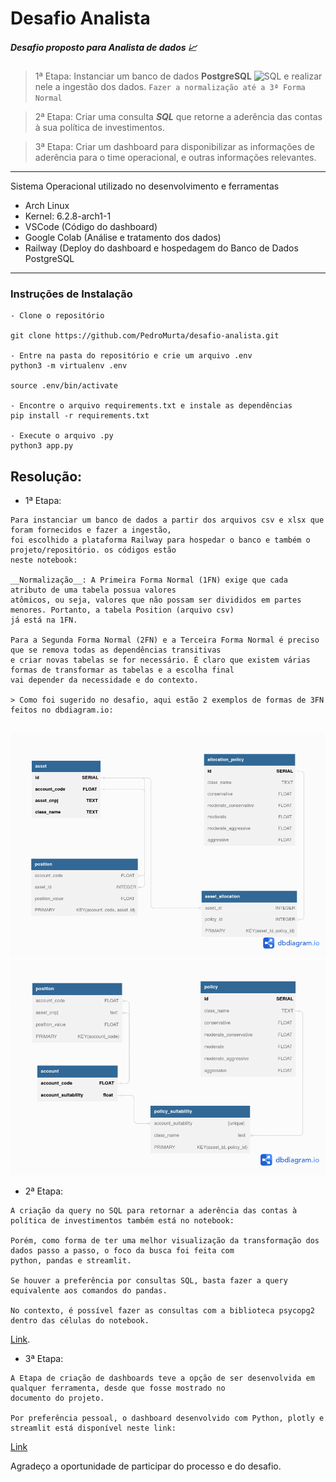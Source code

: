 # Desafio Analista

##### Desafio proposto para Analista de dados 📈

> 1ª Etapa: Instanciar um banco de dados __PostgreSQL__  <img alt="SQL" width="26px" src="https://cdn.jsdelivr.net/npm/simple-icons@3.4.0/icons/postgresql.svg" /> e realizar nele a ingestão dos dados. `Fazer a normalização até a 3ª Forma Normal`
  
> 2ª Etapa: Criar uma consulta __*SQL*__ que retorne a aderência das contas à sua política de investimentos.


> 3ª Etapa: Criar um dashboard para disponibilizar as informações de aderência para o time operacional, e outras informações relevantes.


-----------------------------------------------------------

Sistema Operacional utilizado no desenvolvimento e ferramentas
- Arch Linux 
- Kernel: 6.2.8-arch1-1
- VSCode (Código do dashboard)
- Google Colab (Análise e tratamento dos dados)
- Railway (Deploy do dashboard e hospedagem do Banco de Dados PostgreSQL


------------------------

### Instruções de Instalação

```
- Clone o repositório 

git clone https://github.com/PedroMurta/desafio-analista.git

- Entre na pasta do repositório e crie um arquivo .env
python3 -m virtualenv .env

source .env/bin/activate

- Encontre o arquivo requirements.txt e instale as dependências
pip install -r requirements.txt 

- Execute o arquivo .py
python3 app.py

```



## Resolução: 


- 1ª Etapa:

```
Para instanciar um banco de dados a partir dos arquivos csv e xlsx que foram fornecidos e fazer a ingestão,
foi escolhido a plataforma Railway para hospedar o banco e também o projeto/repositório. os códigos estão 
neste notebook: 

__Normalização__: A Primeira Forma Normal (1FN) exige que cada atributo de uma tabela possua valores 
atômicos, ou seja, valores que não possam ser divididos em partes menores. Portanto, a tabela Position (arquivo csv)
já está na 1FN. 

Para a Segunda Forma Normal (2FN) e a Terceira Forma Normal é preciso que se remova todas as dependências transitivas
e criar novas tabelas se for necessário. É claro que existem várias formas de transformar as tabelas e a escolha final 
vai depender da necessidade e do contexto. 

> Como foi sugerido no desafio, aqui estão 2 exemplos de formas de 3FN feitos no dbdiagram.io:


```
![alt text](https://github.com/PedroMurta/desafio-analista/blob/main/normalizacao1.png?raw=true)
![alt text](https://github.com/PedroMurta/desafio-analista/blob/main/normalizacao2.png?raw=true)

- 2ª Etapa:
```
A criação da query no SQL para retornar a aderência das contas à política de investimentos também está no notebook: 

Porém, como forma de ter uma melhor visualização da transformação dos dados passo a passo, o foco da busca foi feita com 
python, pandas e streamlit. 

Se houver a preferência por consultas SQL, basta fazer a query equivalente aos comandos do pandas.

No contexto, é possível fazer as consultas com a biblioteca psycopg2 dentro das células do notebook.

```
[Link](https://github.com/PedroMurta/desafio-analista/blob/main/Desafio_Analista.ipynb).

- 3ª Etapa:
```
A Etapa de criação de dashboards teve a opção de ser desenvolvida em qualquer ferramenta, desde que fosse mostrado no 
documento do projeto.

Por preferência pessoal, o dashboard desenvolvido com Python, plotly e streamlit está disponível neste link:

```
 [Link](desafio-analista-production.up.railway.app)

Agradeço a oportunidade de participar do processo e do desafio. 
